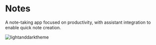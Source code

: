 # Notes

A note-taking app focused on productivity, with assistant integration to enable quick note creation.

![lightanddarktheme](https://github.com/dominik74/notes/assets/60546513/b9c30c05-c1fd-4fde-b205-e5866d7383ff)
